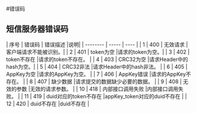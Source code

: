 #错误码

## 短信服务器错误码
| 序号     | 错误码 |  错误描述  			|说明|
| -------- | -----  | ----  	 			|
| 1        | 400    | 无效请求 				|客户端请求不能被识别。|
| 2        | 401    | token为空 			|请求的token为空。|
| 3        | 402    | token不存在 			|请求的token不存在。  |
| 4        | 403  	| CRC32为空 			|请求Header中的hash为空。|
| 5        | 404    | CRC32非法 			|请求Header中的hash非法。  |
| 6        | 405    | AppKey为空 			|请求的AppKey为空。  |
| 7        | 406   	| AppKey错误 			|请求的AppKey不存在。  |
| 8        | 407    | 缺少数据 				|请求提交的数据缺少必要的数据。  |
| 9        | 408  	| 无效的参数 			|无效的请求参数。  |
| 10       | 418	| 内部接口调用失败 		|内部接口调用失败。 |
| 11       | 419	| duid对应的token不存在 |appKey_token对应的duid不存在  |
| 12       | 420	| duid不存在 			|duid不存在  |
